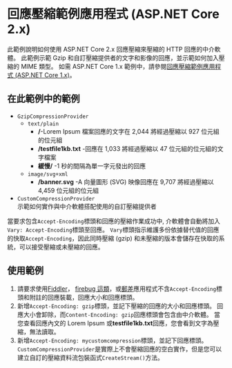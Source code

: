 # <a name="response-compression-sample-application-aspnet-core-2x"></a>回應壓縮範例應用程式 (ASP.NET Core 2.x)

此範例說明如何使用 ASP.NET Core 2.x 回應壓縮來壓縮的 HTTP 回應的中介軟體。 此範例示範 Gzip 和自訂壓縮提供者的文字和影像的回應，並示範如何加入壓縮的 MIME 類型。 如需 ASP.NET Core 1.x 範例中，請參閱[回應壓縮範例應用程式 (ASP.NET Core 1.x)](https://github.com/aspnet/Docs/tree/master/aspnetcore/performance/response-compression/samples/1.x)。

## <a name="examples-in-this-sample"></a>在此範例中的範例
* `GzipCompressionProvider`
  * `text/plain`
    * **/**-Lorem Ipsum 檔案回應的文字在 2,044 將經過壓縮以 927 位元組的位元組
    * **/testfile1kb.txt** -回應在 1,033 將經過壓縮以 47 位元組的位元組的文字檔案
    * **緩慢/** -1 秒的間隔為單一字元發出的回應 
  * `image/svg+xml`
    * **/banner.svg** -A 向量圖形 (SVG) 映像回應在 9,707 將經過壓縮以 4,459 位元組的位元組
* `CustomCompressionProvider`<br>示範如何實作與中介軟體搭配使用的自訂壓縮提供者

當要求包含`Accept-Encoding`標頭和回應的壓縮作業成功中, 介軟體會自動將加入`Vary: Accept-Encoding`標頭至回應。 `Vary`標頭指示維護多份依據替代值的回應的快取`Accept-Encoding`，因此同時壓縮 (gzip) 和未壓縮的版本會儲存在快取的系統，可以接受壓縮或未壓縮的回應。

## <a name="using-the-sample"></a>使用範例
1. 請要求使用[Fiddler](http://www.telerik.com/fiddler)， [firebug 這類](http://getfirebug.com/)，或[郵差](https://www.getpostman.com/)應用程式不含`Accept-Encoding`標頭和附註的回應裝載，回應大小和回應標頭。
2. 新增`Accept-Encoding: gzip`標頭，並記下壓縮的回應的大小和回應標頭。 回應大小會卸除，而`Content-Encoding: gzip`回應標頭會包含由中介軟體。 當您查看回應內文的 Lorem Ipsum 或**testfile1kb.txt**回應，您會看到文字為壓縮，無法讀取。
3. 新增`Accept-Encoding: mycustomcompression`標頭，並記下回應標頭。 `CustomCompressionProvider`是實際上不會壓縮回應的空白實作，但是您可以建立自訂的壓縮資料流包裝函式`CreateStream()`方法。
